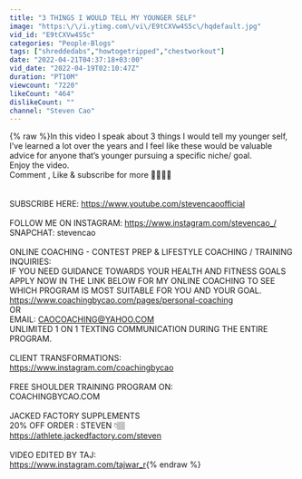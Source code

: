 ```yaml
---
title: "3 THINGS I WOULD TELL MY YOUNGER SELF"
image: "https:\/\/i.ytimg.com\/vi\/E9tCXVw4S5c\/hqdefault.jpg"
vid_id: "E9tCXVw4S5c"
categories: "People-Blogs"
tags: ["shreddedabs","howtogetripped","chestworkout"]
date: "2022-04-21T04:37:18+03:00"
vid_date: "2022-04-19T02:10:47Z"
duration: "PT10M"
viewcount: "7220"
likeCount: "464"
dislikeCount: ""
channel: "Steven Cao"
---
```

{% raw %}In this video I speak about 3 things I would tell my younger self, I’ve learned a lot over the years and I feel like these would be valuable advice for anyone that’s younger pursuing a specific niche/ goal.<br />Enjoy the video.<br />Comment , Like &amp; subscribe for more 🤙🏾🙏🏽<br /><br /><br />SUBSCRIBE HERE: <a rel="nofollow" target="blank" href="https://www.youtube.com/stevencaoofficial">https://www.youtube.com/stevencaoofficial</a><br /><br />FOLLOW ME ON INSTAGRAM: <a rel="nofollow" target="blank" href="https://www.instagram.com/stevencao_/">https://www.instagram.com/stevencao_/</a><br />SNAPCHAT: stevencao<br /><br />ONLINE COACHING - CONTEST PREP &amp; LIFESTYLE COACHING / TRAINING INQUIRIES:<br />IF YOU NEED GUIDANCE TOWARDS YOUR HEALTH AND FITNESS GOALS APPLY NOW IN THE LINK BELOW FOR MY ONLINE COACHING TO SEE WHICH PROGRAM IS MOST SUITABLE FOR YOU AND YOUR GOAL.<br /><a rel="nofollow" target="blank" href="https://www.coachingbycao.com/pages/personal-coaching">https://www.coachingbycao.com/pages/personal-coaching</a><br />OR<br />EMAIL: CAOCOACHING@YAHOO.COM <br />UNLIMITED 1 ON 1 TEXTING COMMUNICATION DURING THE ENTIRE PROGRAM.<br /><br />CLIENT TRANSFORMATIONS:<br /><a rel="nofollow" target="blank" href="https://www.instagram.com/coachingbycao">https://www.instagram.com/coachingbycao</a><br /><br />FREE SHOULDER TRAINING PROGRAM ON: <br />COACHINGBYCAO.COM<br /><br />JACKED FACTORY SUPPLEMENTS<br />20% OFF ORDER : STEVEN 👇🏽<br /><a rel="nofollow" target="blank" href="https://athlete.jackedfactory.com/steven">https://athlete.jackedfactory.com/steven</a><br /><br />VIDEO EDITED BY TAJ: <br /><a rel="nofollow" target="blank" href="https://www.instagram.com/tajwar_r">https://www.instagram.com/tajwar_r</a>{% endraw %}

